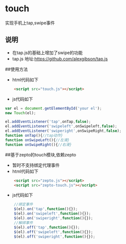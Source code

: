 touch
==========
实现手机上tap,swipe事件

## 说明
* 在tap.js的基础上增加了swipe的功能
* tap.js 地址:https://github.com/alexgibson/tap.js

##使用方法

* html代码如下

```html
	<script src="touch.js"></script>
```

* js代码如下

```javascript
var el = document.getElementById('your el');
new Touch(el);

el.addEventListener('tap',onTap,false);
el.addEventListener('swipeleft',onSwipeleft,false);
el.addEventListener('swiperight',onSwipeRight,false);
function onTap(){//tap动作}
function onSwipeLeft(){//左滑}
function onSwipeRight(){//右滑}
```

##基于zepto的touch模块,依赖zepto
* 暂时不支持绑定代理事件
* html代码如下

```html
	<script src="zepto.js"></script>
	<script src="zepto-touch.js"></script>
```

* js代码如下

```javascript
	//绑定事件
	$(el).on('tap',function(){});
    $(el).on('swipeleft',function(){});
    $(el).on('swiperight',function(){});
    //解绑事件
    $(el).off('tap',function(){});
    $(el).off('swipeleft',function(){});
    $(el).off('swiperight',function(){});
```